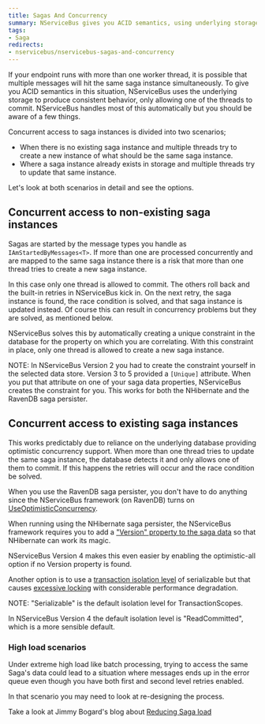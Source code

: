 ```yaml
---
title: Sagas And Concurrency
summary: NServiceBus gives you ACID semantics, using underlying storage so only one worker thread hitting a saga instance can commit.
tags:
- Saga
redirects:
- nservicebus/nservicebus-sagas-and-concurrency
---
```


If your endpoint runs with more than one worker thread, it is possible that multiple messages will hit the same saga instance simultaneously. To give you ACID semantics in this situation, NServiceBus uses the underlying storage to produce consistent behavior, only allowing one of the threads to commit. NServiceBus handles most of this automatically but you should be aware of a few things.

Concurrent access to saga instances is divided into two scenarios;

-   When there is no existing saga instance and multiple threads try to create a new instance of what should be the same saga instance.
-   Where a saga instance already exists in storage and multiple threads try to update that same instance.

Let's look at both scenarios in detail and see the options.


## Concurrent access to non-existing saga instances

Sagas are started by the message types you handle as `IAmStartedByMessages<T>`. If more than one are processed concurrently and are mapped to the same saga instance there is a risk that more than one thread tries to create a new saga instance.

In this case only one thread is allowed to commit. The others roll back and the built-in retries in NServiceBus kick in. On the next retry, the saga instance is found, the race condition is solved, and that saga instance is updated instead. Of course this can result in concurrency problems but they are solved, as mentioned below.

NServiceBus solves this by automatically creating a unique constraint in the database for the property on which you are correlating. With this constraint in place, only one thread is allowed to create a new saga instance.

NOTE: In NServiceBus Version 2 you had to create the constraint yourself in the selected data store. Version 3 to 5 provided a `[Unique]` attribute. When you put that attribute on one of your saga data properties, NServiceBus creates the constraint for you. This works for both the NHibernate and the RavenDB saga persister.


## Concurrent access to existing saga instances

This works predictably due to reliance on the underlying database providing optimistic concurrency support. When more than one thread tries to update the same saga instance, the database detects it and only allows one of them to commit. If this happens the retries will occur and the race condition be solved.

When you use the RavenDB saga persister, you don't have to do anything since the NServiceBus framework (on RavenDB) turns on [UseOptimisticConcurrency](http://ravendb.net/docs/search/latest/csharp?searchTerm=how-to%20enable-optimistic-concurrency).

When running using the NHibernate saga persister, the NServiceBus framework requires you to add a ["Version" property to the saga data](https://ayende.com/blog/3946/nhibernate-mapping-concurrency) so that NHibernate can work its magic.

NServiceBus Version 4 makes this even easier by enabling the optimistic-all option if no Version property is found.

Another option is to use a [transaction isolation level](https://msdn.microsoft.com/en-us/library/system.transactions.isolationlevel.aspx) of serializable but that causes [excessive locking](https://msdn.microsoft.com/en-us/library/ms173763.aspx) with considerable performance degradation.

NOTE: "Serializable" is the default isolation level for TransactionScopes.

In NServiceBus Version 4 the default isolation level is
"ReadCommitted", which is a more sensible default.


### High load scenarios

Under extreme high load like batch processing, trying to access the same Saga's data could lead to a situation where messages ends up in the error queue even though you have both first and second level retries enabled.

In that scenario you may need to look at re-designing the process.

Take a look at Jimmy Bogard's blog about [Reducing Saga load](https://lostechies.com/jimmybogard/2014/02/27/reducing-nservicebus-saga-load/)
